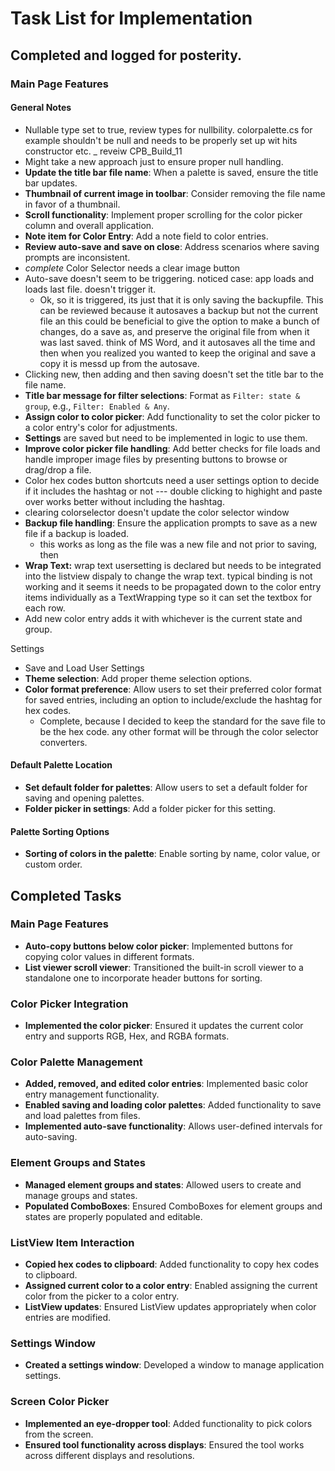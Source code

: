 # Task List for Implementation

## Completed and logged for posterity.

### Main Page Features

#### General Notes

- Nullable type set to true, review types for nullbility. colorpalette.cs for example shouldn't be null and needs to be properly set up wit hits constructor etc. _ reveiw CPB_Build_11
- Might take a new approach just to ensure proper null handling.
- **Update the title bar file name**: When a palette is saved, ensure the title bar updates.
- **Thumbnail of current image in toolbar**: Consider removing the file name in favor of a thumbnail.
- **Scroll functionality**: Implement proper scrolling for the color picker column and overall application.
- **Note item for Color Entry**: Add a note field to color entries.
- **Review auto-save and save on close**: Address scenarios where saving prompts are inconsistent.
- *complete* Color Selector needs a clear image button
- Auto-save doesn't seem to be triggering. noticed case: app loads and loads last file. doesn't trigger it.
  - Ok, so it is triggered, its just that it is only saving the backupfile. This can be reviewed because it autosaves a backup but not the current file an this could be beneficial to give the option to make a bunch of changes, do a save as, and preserve the original file from when it was last saved. think of MS Word, and it autosaves all the time and then when you realized you wanted to keep the original and save a copy it is messd up from the autosave.
- Clicking new, then adding and then saving doesn't set the title bar to the file name.
- **Title bar message for filter selections**: Format as `Filter: state & group`, e.g., `Filter: Enabled & Any`.
- **Assign color to color picker**: Add functionality to set the color picker to a color entry's color for adjustments.
- **Settings** are saved but need to be implemented in logic to use them.
- **Improve color picker file handling**: Add better checks for file loads and handle improper image files by presenting buttons to browse or drag/drop a file.
- Color hex codes button shortcuts need a user settings option to decide if it includes the hashtag or not --- double clicking to highight and paste over works better without including the hashtag.
- clearing colorselector doesn't update the color selector window
- **Backup file handling**: Ensure the application prompts to save as a new file if a backup is loaded.
  - this works as long as the file was a new file and not prior to saving, then 
- **Wrap Text:** wrap text usersetting is declared but needs to be integrated into the listview dispaly to change the wrap text. typical binding is not working and it seems it needs to be propagated down to the color entry items individually as a TextWrapping type so it can set the textbox for each row.
- Add new color entry adds it with whichever is the current state and group.


Settings

- Save and Load User Settings
- **Theme selection**: Add proper theme selection options.
- **Color format preference**: Allow users to set their preferred color format for saved entries, including an option to include/exclude the hashtag for hex codes.
  - Complete, because I decided to keep the standard for the save file to be the hex code. any other format will be through the color selector converters.


#### Default Palette Location

- **Set default folder for palettes**: Allow users to set a default folder for saving and opening palettes.
- **Folder picker in settings**: Add a folder picker for this setting.

#### Palette Sorting Options

- **Sorting of colors in the palette**: Enable sorting by name, color value, or custom order.



## Completed Tasks

### Main Page Features

- **Auto-copy buttons below color picker**: Implemented buttons for copying color values in different formats.
- **List viewer scroll viewer**: Transitioned the built-in scroll viewer to a standalone one to incorporate header buttons for sorting.

### Color Picker Integration

- **Implemented the color picker**: Ensured it updates the current color entry and supports RGB, Hex, and RGBA formats.

### Color Palette Management

- **Added, removed, and edited color entries**: Implemented basic color entry management functionality.
- **Enabled saving and loading color palettes**: Added functionality to save and load palettes from files.
- **Implemented auto-save functionality**: Allows user-defined intervals for auto-saving.

### Element Groups and States

- **Managed element groups and states**: Allowed users to create and manage groups and states.
- **Populated ComboBoxes**: Ensured ComboBoxes for element groups and states are properly populated and editable.

### ListView Item Interaction

- **Copied hex codes to clipboard**: Added functionality to copy hex codes to clipboard.
- **Assigned current color to a color entry**: Enabled assigning the current color from the picker to a color entry.
- **ListView updates**: Ensured ListView updates appropriately when color entries are modified.

### Settings Window

- **Created a settings window**: Developed a window to manage application settings.

### Screen Color Picker

- **Implemented an eye-dropper tool**: Added functionality to pick colors from the screen.
- **Ensured tool functionality across displays**: Ensured the tool works across different displays and resolutions.

